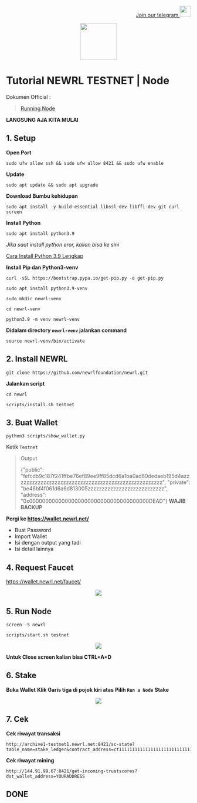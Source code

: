 <p style="font-size:14px" align="right">
<a href="https://t.me/PemulungAirdropID" target="_blank">Join our telegram <img src="https://user-images.githubusercontent.com/72949170/194228482-0f875615-e155-4b12-8716-8111addd6cba.jpg" width="30"/></a>
</p>

<p align="center">
  <img height="100" height="auto" src="https://user-images.githubusercontent.com/72949170/194707517-88db6e76-1ccb-4021-bdce-493395f13dd9.png">
</p>

# Tutorial NEWRL TESTNET | Node


Dokumen Official :
> [Running Node](https://docs.newrl.net/Validating/running-validator-node/)

**LANGSUNG AJA KITA MULAI**

## 1. Setup 
**Open Port**
```
sudo ufw allow ssh && sudo ufw allow 8421 && sudo ufw enable
```
**Update**
```
sudo apt update && sudo apt upgrade
```
**Download Bumbu kehidupan**
```
sudo apt install -y build-essential libssl-dev libffi-dev git curl screen
```
**Install Python**
```
sudo apt install python3.9
```
*Jika saat install python eror, kalian bisa ke sini*
<p>
<a href="https://github.com/muhamad-ramadhani/newrl/blob/main/install_python.md" target="_blank">Cara Install Python 3.9 Lengkap</a>
</p>

**Install Pip dan Python3-venv**

```
curl -sSL https://bootstrap.pypa.io/get-pip.py -o get-pip.py
```

```
sudo apt install python3.9-venv
```

```
sudo mkdir newrl-venv
```

```
cd newrl-venv
```

```
python3.9 -m venv newrl-venv
```

**Didalam directory ```newrl-venv``` jalankan command**
```
source newrl-venv/bin/activate
```

## 2. Install NEWRL
```
git clone https://github.com/newrlfoundation/newrl.git
```

**Jalankan script**
```
cd newrl
```

```
scripts/install.sh testnet
```

## 3. Buat Wallet
```
python3 scripts/show_wallet.py
```
Ketik  ```Testnet```
> Output
> 
> {"public": "fefcdb9c187f241ffbe76ef89ee9ff85dcd6a1ba0ad60dedaeb195d4azzzzzzzzzzzzzzzzzzzzzzzzzzzzzzzzzzzzzzzzzzzzzzzzzzzz", "private": "be46bf4f061d6a6d813005zzzzzzzzzzzzzzzzzzzzzzzzzzz", "address": "0x0000000000000000000000000000000000000DEAD"}
**WAJIB BACKUP**

**Pergi ke https://wallet.newrl.net/**
- Buat Password
- Import Wallet
- Isi dengan output yang tadi
- Isi detail lainnya

## 4. Request Faucet
https://wallet.newrl.net/faucet/


<p align="center">
  <img height="auto" height="auto" src="https://user-images.githubusercontent.com/72949170/194708435-d5ed5bf7-c501-4ac5-83bd-83de0f61a229.png">
</p>


## 5. Run Node
```
screen -S newrl
```

```
scripts/start.sh testnet
```

<p align="center">
  <img height="auto" height="auto" src="https://user-images.githubusercontent.com/72949170/194708533-cf7c2779-760d-43f8-ab2c-f0be44ac5f28.png">
</p>

**Untuk Close screen kalian bisa CTRL+A+D**

## 6. Stake
**Buka Wallet**
**Klik Garis tiga di pojok kiri atas**
**Pilih ``Run a Node``**
**Stake**

<p align="center">
  <img height="auto" height="auto" src="https://user-images.githubusercontent.com/72949170/194708681-db9c26ca-1a41-44be-b08b-87e8259adcff.png">
</p>

## 7. Cek
**Cek riwayat transaksi**
```
http://archive1-testnet1.newrl.net:8421/sc-state?table_name=stake_ledger&contract_address=ct1111111111111111111111111111111111111115&unique_column=wallet_address&unique_value=YOURADDRESS
```
**Cek riwayat mining**
```
http://144.91.99.67:8421/get-incoming-trustscores?dst_wallet_address=YOURADDRESS
```

## DONE
